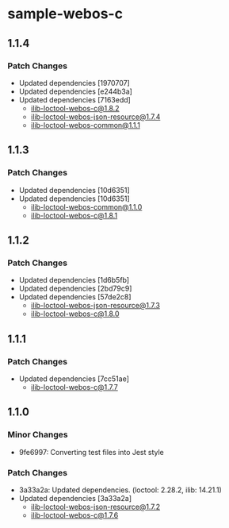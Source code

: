 # sample-webos-c

## 1.1.4

### Patch Changes

- Updated dependencies [1970707]
- Updated dependencies [e244b3a]
- Updated dependencies [7163edd]
  - ilib-loctool-webos-c@1.8.2
  - ilib-loctool-webos-json-resource@1.7.4
  - ilib-loctool-webos-common@1.1.1

## 1.1.3

### Patch Changes

- Updated dependencies [10d6351]
- Updated dependencies [10d6351]
  - ilib-loctool-webos-common@1.1.0
  - ilib-loctool-webos-c@1.8.1

## 1.1.2

### Patch Changes

- Updated dependencies [1d6b5fb]
- Updated dependencies [2bd79c9]
- Updated dependencies [57de2c8]
  - ilib-loctool-webos-json-resource@1.7.3
  - ilib-loctool-webos-c@1.8.0

## 1.1.1

### Patch Changes

- Updated dependencies [7cc51ae]
  - ilib-loctool-webos-c@1.7.7

## 1.1.0

### Minor Changes

- 9fe6997: Converting test files into Jest style

### Patch Changes

- 3a33a2a: Updated dependencies. (loctool: 2.28.2, ilib: 14.21.1)
- Updated dependencies [3a33a2a]
  - ilib-loctool-webos-json-resource@1.7.2
  - ilib-loctool-webos-c@1.7.6

